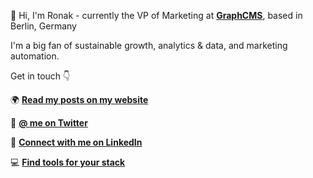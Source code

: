 👋 Hi, I'm Ronak - currently the VP of Marketing at **[GraphCMS](https://graphcms.com)**, based in Berlin, Germany

I'm a big fan of sustainable growth, analytics & data, and marketing automation.

Get in touch 👇

🌍 **[Read my posts on my website](https://ronakganatra.com/?utm_source=GitHub)**

🐔 **[@ me on Twitter](https://twitter.com/gunnyganatra)**

🤵 **[Connect with me on LinkedIn](https://linkedin.com/in/ronakganatra)**

💻 **[Find tools for your stack](https://buildyourdxp.com)**

